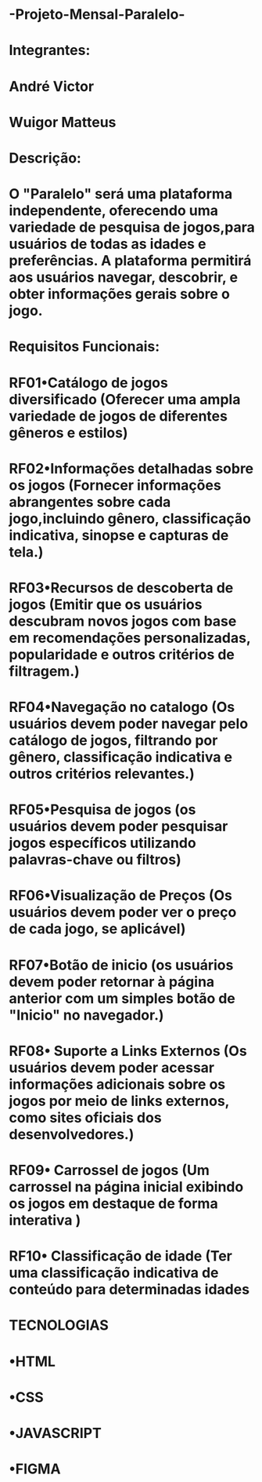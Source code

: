 # -Projeto-Mensal-Paralelo-
#
# Integrantes: 
# André Victor
# Wuigor Matteus
#
# Descrição:
# O "Paralelo" será uma plataforma independente, oferecendo uma variedade de pesquisa de jogos,para usuários de todas as idades e preferências. A plataforma permitirá aos usuários navegar, descobrir, e obter informações gerais sobre o jogo.
#
#
# Requisitos Funcionais:
#
#
# RF01•Catálogo de jogos diversificado (Oferecer uma ampla variedade de jogos de diferentes gêneros e estilos)
#
# RF02•Informações detalhadas sobre os jogos (Fornecer informações abrangentes sobre cada jogo,incluindo gênero, classificação indicativa, sinopse e capturas de tela.)
#
# RF03•Recursos de descoberta de jogos (Emitir que os usuários descubram novos jogos com base em recomendações personalizadas, popularidade e outros critérios de filtragem.)
#
# RF04•Navegação no catalogo (Os usuários devem poder navegar pelo catálogo de jogos, filtrando por gênero, classificação indicativa e outros critérios relevantes.)
#
# RF05•Pesquisa de jogos (os usuários devem poder pesquisar jogos específicos utilizando palavras-chave ou filtros)
#
# RF06•Visualização de Preços (Os usuários devem poder ver o preço de cada jogo, se aplicável)
#
# RF07•Botão de inicio (os usuários devem poder retornar à página anterior com um simples botão de "Inicio" no navegador.)
#
# RF08• Suporte a Links Externos (Os usuários devem poder acessar informações adicionais sobre os jogos por meio de links externos, como sites oficiais dos desenvolvedores.)
#
# RF09• Carrossel de jogos (Um carrossel na página inicial exibindo os jogos em destaque de forma interativa )
#
# RF10• Classificação de idade (Ter uma classificação indicativa de conteúdo para determinadas idades 
#
#
# TECNOLOGIAS
#
# •HTML
# •CSS
# •JAVASCRIPT
# •FIGMA
